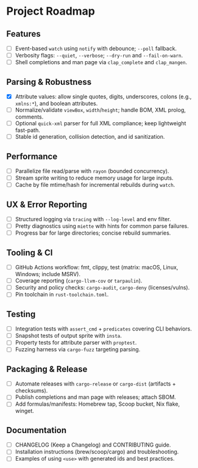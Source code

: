 # Project Roadmap

## Features

- [ ] Event-based `watch` using `notify` with debounce; `--poll` fallback.
- [ ] Verbosity flags: `--quiet`, `--verbose`; `--dry-run` and `--fail-on-warn`.
- [ ] Shell completions and man page via `clap_complete` and `clap_mangen`.

## Parsing & Robustness

- [x] Attribute values: allow single quotes, digits, underscores, colons (e.g., `xmlns:*`), and boolean attributes.
- [ ] Normalize/validate `viewBox`, `width`/`height`; handle BOM, XML prolog, comments.
- [ ] Optional `quick-xml` parser for full XML compliance; keep lightweight fast-path.
- [ ] Stable id generation, collision detection, and id sanitization.

## Performance

- [ ] Parallelize file read/parse with `rayon` (bounded concurrency).
- [ ] Stream sprite writing to reduce memory usage for large inputs.
- [ ] Cache by file mtime/hash for incremental rebuilds during `watch`.

## UX & Error Reporting

- [ ] Structured logging via `tracing` with `--log-level` and env filter.
- [ ] Pretty diagnostics using `miette` with hints for common parse failures.
- [ ] Progress bar for large directories; concise rebuild summaries.

## Tooling & CI

- [ ] GitHub Actions workflow: fmt, clippy, test (matrix: macOS, Linux, Windows; include MSRV).
- [ ] Coverage reporting (`cargo-llvm-cov` or `tarpaulin`).
- [ ] Security and policy checks: `cargo-audit`, `cargo-deny` (licenses/vulns).
- [ ] Pin toolchain in `rust-toolchain.toml`.

## Testing

- [ ] Integration tests with `assert_cmd` + `predicates` covering CLI behaviors.
- [ ] Snapshot tests of output sprite with `insta`.
- [ ] Property tests for attribute parser with `proptest`.
- [ ] Fuzzing harness via `cargo-fuzz` targeting parsing.

## Packaging & Release

- [ ] Automate releases with `cargo-release` or `cargo-dist` (artifacts + checksums).
- [ ] Publish completions and man page with releases; attach SBOM.
- [ ] Add formulas/manifests: Homebrew tap, Scoop bucket, Nix flake, winget.

## Documentation

- [ ] CHANGELOG (Keep a Changelog) and CONTRIBUTING guide.
- [ ] Installation instructions (brew/scoop/cargo) and troubleshooting.
- [ ] Examples of using `<use>` with generated ids and best practices.
